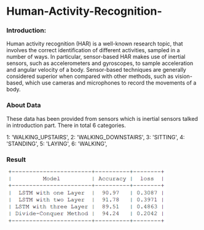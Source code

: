 # Human-Activity-Recognition-

### Introduction:

Human activity recognition (HAR) is a well-known research topic, that involves
the correct identification of different activities, sampled in a number of ways. In
particular, sensor-based HAR makes use of inertial sensors, such as accelerometers and gyroscopes, to sample acceleration and angular velocity of a body.
Sensor-based techniques are generally considered superior when compared with
other methods, such as vision-based, which use cameras and microphones to
record the movements of a body.

### About Data

These data has been provided from sensors which is inertial sensors talked in introduction part. There in total 6 categories.

1: 'WALKING_UPSTAIRS',
2: 'WALKING_DOWNSTAIRS',
3: 'SITTING',
4: 'STANDING',
5: 'LAYING',
6: 'WALKING',

### Result

![Screenshot](result.png)

